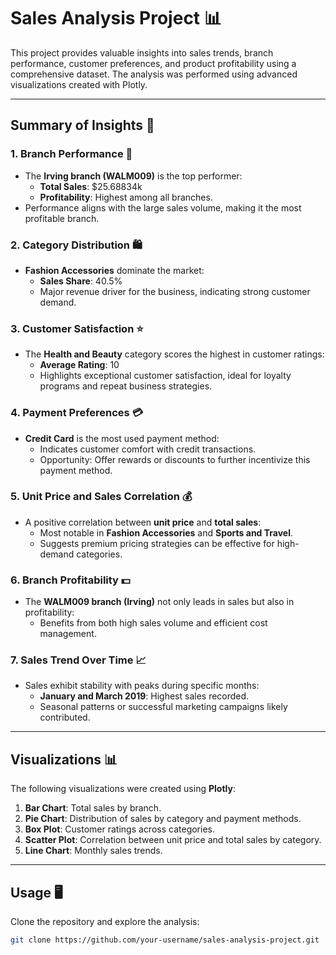 # Sales Analysis Project 📊

This project provides valuable insights into sales trends, branch performance, customer preferences, and product profitability using a comprehensive dataset. The analysis was performed using advanced visualizations created with Plotly.

---

## Summary of Insights 🚀

### 1. Branch Performance 🏬
- The **Irving branch (WALM009)** is the top performer:
  - **Total Sales**: $25.68834k
  - **Profitability**: Highest among all branches.
- Performance aligns with the large sales volume, making it the most profitable branch.

### 2. Category Distribution 🛍️
- **Fashion Accessories** dominate the market:
  - **Sales Share**: 40.5%
  - Major revenue driver for the business, indicating strong customer demand.

### 3. Customer Satisfaction ⭐
- The **Health and Beauty** category scores the highest in customer ratings:
  - **Average Rating**: 10
  - Highlights exceptional customer satisfaction, ideal for loyalty programs and repeat business strategies.

### 4. Payment Preferences 💳
- **Credit Card** is the most used payment method:
  - Indicates customer comfort with credit transactions.
  - Opportunity: Offer rewards or discounts to further incentivize this payment method.

### 5. Unit Price and Sales Correlation 💰
- A positive correlation between **unit price** and **total sales**:
  - Most notable in **Fashion Accessories** and **Sports and Travel**.
  - Suggests premium pricing strategies can be effective for high-demand categories.

### 6. Branch Profitability 💵
- The **WALM009 branch (Irving)** not only leads in sales but also in profitability:
  - Benefits from both high sales volume and efficient cost management.

### 7. Sales Trend Over Time 📈
- Sales exhibit stability with peaks during specific months:
  - **January and March 2019**: Highest sales recorded.
  - Seasonal patterns or successful marketing campaigns likely contributed.

---

## Visualizations 📊

The following visualizations were created using **Plotly**:
1. **Bar Chart**: Total sales by branch.
2. **Pie Chart**: Distribution of sales by category and payment methods.
3. **Box Plot**: Customer ratings across categories.
4. **Scatter Plot**: Correlation between unit price and total sales by category.
5. **Line Chart**: Monthly sales trends.

---

## Usage 🖥️

Clone the repository and explore the analysis:

```bash
git clone https://github.com/your-username/sales-analysis-project.git
